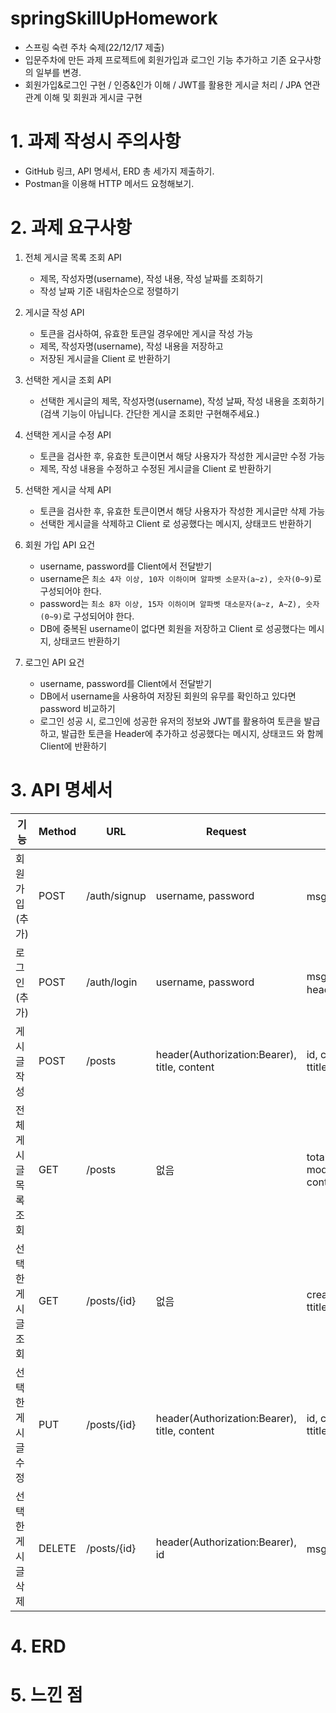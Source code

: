 # springSkillUpHomework
- 스프링 숙련 주차 숙제(22/12/17 제출)  
- 입문주차에 만든 과제 프로젝트에 회원가입과 로그인 기능 추가하고 기존 요구사항의 일부를 변경.
- 회원가입&로그인 구현 / 인증&인가 이해 / JWT를 활용한 게시글 처리 / JPA 연관관계 이해 및 회원과 게시글 구현


# 1. 과제 작성시 주의사항
- GitHub 링크, API 명세서, ERD 총 세가지 제출하기. 
- Postman을 이용해 HTTP 메서드 요청해보기.

# 2. 과제 요구사항
1. 전체 게시글 목록 조회 API
   - 제목, 작성자명(username), 작성 내용, 작성 날짜를 조회하기
   - 작성 날짜 기준 내림차순으로 정렬하기  
   
2. 게시글 작성 API
    - 토큰을 검사하여, 유효한 토큰일 경우에만 게시글 작성 가능
    - 제목, 작성자명(username), 작성 내용을 저장하고
    - 저장된 게시글을 Client 로 반환하기  
     
3. 선택한 게시글 조회 API
    - 선택한 게시글의 제목, 작성자명(username), 작성 날짜, 작성 내용을 조회하기
      (검색 기능이 아닙니다. 간단한 게시글 조회만 구현해주세요.)
   
4. 선택한 게시글 수정 API   
    - 토큰을 검사한 후, 유효한 토큰이면서 해당 사용자가 작성한 게시글만 수정 가능
    - 제목, 작성 내용을 수정하고 수정된 게시글을 Client 로 반환하기
   
5. 선택한 게시글 삭제 API    
    - 토큰을 검사한 후, 유효한 토큰이면서 해당 사용자가 작성한 게시글만 삭제 가능
    - 선택한 게시글을 삭제하고 Client 로 성공했다는 메시지, 상태코드 반환하기
   
6. 회원 가입 API 요건
    - username, password를 Client에서 전달받기
    - username은  `최소 4자 이상, 10자 이하이며 알파벳 소문자(a~z), 숫자(0~9)`로 구성되어야 한다.
    - password는  `최소 8자 이상, 15자 이하이며 알파벳 대소문자(a~z, A~Z), 숫자(0~9)`로 구성되어야 한다.
    - DB에 중복된 username이 없다면 회원을 저장하고 Client 로 성공했다는 메시지, 상태코드 반환하기
7. 로그인 API 요건
    - username, password를 Client에서 전달받기
    - DB에서 username을 사용하여 저장된 회원의 유무를 확인하고 있다면 password 비교하기
    - 로그인 성공 시, 로그인에 성공한 유저의 정보와 JWT를 활용하여 토큰을 발급하고,
      발급한 토큰을 Header에 추가하고 성공했다는 메시지, 상태코드 와 함께 Client에 반환하기

# 3. API 명세서
| 기능         | Method | URL          | Request                                    | Response                                                                |
|------------|--------|--------------|--------------------------------------------|-------------------------------------------------------------------------|
| 회원가입 (추가)  | POST   | /auth/signup | username, password                         | msg(회원가입 성공)                            |
| 로그인 (추가)   | POST   | /auth/login  | username, password                         | msg(로그인 성공), header(Authorization:Bearer)            |
| 게시글 작성     | POST   | /posts       | header(Authorization:Bearer), title, content | id, createdAt, modifiedAt, ttitle, content             |  
| 전체게시글 목록조회 | GET    | /posts       | 없음                                         | totalPostList[ {id, createdAt, modifiedAt, ttitle, username, content} ] |  
| 선택한 게시글 조회 | GET    | /posts/{id}  | 없음                                         | createdAt, modifiedAt, id, ttitle, username, content               |  
| 선택한 게시글 수정 | PUT    | /posts/{id}  | header(Authorization:Bearer), title, content | id, createdAt, modifiedAt, ttitle, username, content             |  
| 선택한 게시글 삭제 | DELETE | /posts/{id}  | header(Authorization:Bearer), id   | msg(게시글 삭제 성공)                                     |    

#  4. ERD


# 5. 느낀 점
